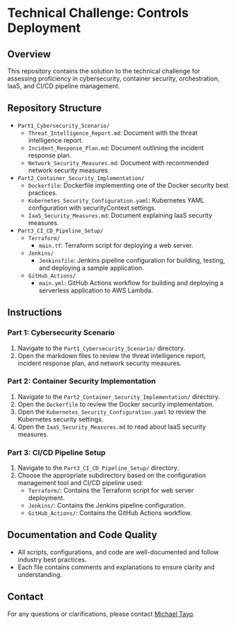 # Technical Challenge: Controls Deployment

## Overview

This repository contains the solution to the technical challenge for assessing proficiency in cybersecurity, container security, orchestration, IaaS, and CI/CD pipeline management.

## Repository Structure

- `Part1_Cybersecurity_Scenario/`
  - `Threat_Intelligence_Report.md`: Document with the threat intelligence report.
  - `Incident_Response_Plan.md`: Document outlining the incident response plan.
  - `Network_Security_Measures.md`: Document with recommended network security measures.
- `Part2_Container_Security_Implementation/`
  - `Dockerfile`: Dockerfile implementing one of the Docker security best practices.
  - `Kubernetes_Security_Configuration.yaml`: Kubernetes YAML configuration with securityContext settings.
  - `IaaS_Security_Measures.md`: Document explaining IaaS security measures.
- `Part3_CI_CD_Pipeline_Setup/`
  - `Terraform/`
    - `main.tf`: Terraform script for deploying a web server.
  - `Jenkins/`
    - `Jenkinsfile`: Jenkins pipeline configuration for building, testing, and deploying a sample application.
  - `GitHub_Actions/`
    - `main.yml`: GitHub Actions workflow for building and deploying a serverless application to AWS Lambda.

## Instructions

### Part 1: Cybersecurity Scenario

1. Navigate to the `Part1_Cybersecurity_Scenario/` directory.
2. Open the markdown files to review the threat intelligence report, incident response plan, and network security measures.

### Part 2: Container Security Implementation

1. Navigate to the `Part2_Container_Security_Implementation/` directory.
2. Open the `Dockerfile` to review the Docker security implementation.
3. Open the `Kubernetes_Security_Configuration.yaml` to review the Kubernetes security settings.
4. Open the `IaaS_Security_Measures.md` to read about IaaS security measures.

### Part 3: CI/CD Pipeline Setup

1. Navigate to the `Part3_CI_CD_Pipeline_Setup/` directory.
2. Choose the appropriate subdirectory based on the configuration management tool and CI/CD pipeline used:
   - `Terraform/`: Contains the Terraform script for web server deployment.
   - `Jenkins/`: Contains the Jenkins pipeline configuration.
   - `GitHub_Actions/`: Contains the GitHub Actions workflow.

## Documentation and Code Quality

- All scripts, configurations, and code are well-documented and follow industry best practices.
- Each file contains comments and explanations to ensure clarity and understanding.

## Contact

For any questions or clarifications, please contact [Michael Tayo](https://www.linkedin.com/in/michaeltayo/).
